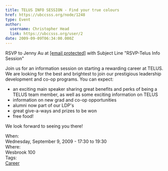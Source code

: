 ```yaml
---
title: TELUS INFO SESSION - Find your true colours 
href: https://ubccsss.org/node/1248
type: Event
author:
  username: Christopher Head
  link: https://ubccsss.org/user/2
date: 2009-09-09T06:34:00.000Z
---
```


<div class="field field-name-body field-type-text-with-summary field-label-hidden"><div class="field-items"><div class="field-item even"><p>RSVP to Jenny Au at <a href="/cdn-cgi/l/email-protection#d6bcb3b8b8aff8b7a396a3b4b5f8b5b7"><span class="__cf_email__" data-cfemail="b9d3dcd7d7c097d8ccf9ccdbda97dad8">[email&#xA0;protected]</span></a> with Subject Line &quot;RSVP-Telus Info Session&quot;</p>
<p>Join us for an information session on starting a rewarding career at TELUS. We are looking for the best and brightest to join our prestigious leadership development and co-op programs. You can expect:</p>
<ul>
<li>an exciting main speaker sharing great benefits and perks of being a TELUS team member, as well as some exciting information on TELUS</li>
<li>information on new grad and co-op opportunities</li>
<li>alumni now part of our LDP&apos;s</li>
<li>great give-a-ways and prizes to be won</li>
<li>free food!</li>
</ul>
<p>We look forward to seeing you there!</p>
</div></div></div><div class="field field-name-field-dates field-type-datetime field-label-above"><div class="field-label">When:&#xA0;</div><div class="field-items"><div class="field-item even"><span class="date-display-single">Wednesday, September 9, 2009 - <span class="date-display-range"><span class="date-display-start">17:30</span> to <span class="date-display-end">19:30</span></span></span></div></div></div><div class="field field-name-field-location field-type-text field-label-above"><div class="field-label">Where:&#xA0;</div><div class="field-items"><div class="field-item even">Wesbrook 100</div></div></div>    <footer>
    <div class="field field-name-field-tags field-type-taxonomy-term-reference field-label-above"><div class="field-label">Tags:&#xA0;</div><div class="field-items"><div class="field-item even"><a href="/career">Career</a></div></div></div>      </footer>